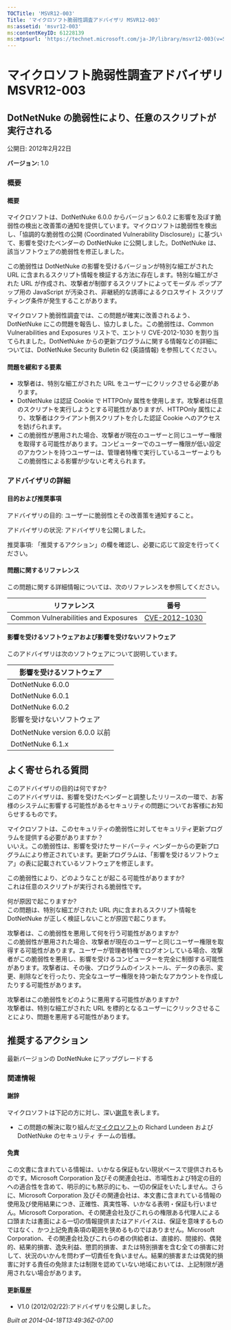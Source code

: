 ```yaml
---
TOCTitle: 'MSVR12-003'
Title: 'マイクロソフト脆弱性調査アドバイザリ MSVR12-003'
ms:assetid: 'msvr12-003'
ms:contentKeyID: 61228139
ms:mtpsurl: 'https://technet.microsoft.com/ja-JP/library/msvr12-003(v=Security.10)'
---
```




マイクロソフト脆弱性調査アドバイザリ MSVR12-003
===============================================

DotNetNuke の脆弱性により、任意のスクリプトが実行される
-------------------------------------------------------

公開日: 2012年2月22日

**バージョン:** 1.0

### 概要

#### 概要

マイクロソフトは、DotNetNuke 6.0.0 からバージョン 6.0.2 に影響を及ぼす脆弱性の検出と改善策の通知を提供しています。マイクロソフトは脆弱性を検出し、「協調的な脆弱性の公開 (Coordinated Vulnerability Disclosure)」に基づいて、影響を受けたベンダーの DotNetNuke に公開しました。DotNetNuke は、該当ソフトウェアの脆弱性を修正しました。

この脆弱性は DotNetNuke の影響を受けるバージョンが特別な細工がされた URL に含まれるスクリプト情報を検証する方法に存在します。特別な細工がされた URL が作成され、攻撃者が制御するスクリプトによってモーダル ポップアップ用の JavaScript が汚染され、非継続的な誘導によるクロスサイト スクリプティング条件が発生することがあります。

マイクロソフト脆弱性調査では、この問題が確実に改善されるよう、DotNetNuke にこの問題を報告し、協力しました。この脆弱性は、Common Vulnerabilities and Exposures リストで、エントリ CVE-2012-1030 を割り当てられました。DotNetNuke からの更新プログラムに関する情報などの詳細については、DotNetNuke Security Bulletin 62 (英語情報) を参照してください。

#### 問題を緩和する要素

-   攻撃者は、特別な細工がされた URL をユーザーにクリックさせる必要があります。
-   DotNetNuke は認証 Cookie で HTTPOnly 属性を使用します。攻撃者は任意のスクリプトを実行しようとする可能性がありますが、HTTPOnly 属性により、攻撃者はクライアント側スクリプトを介した認証 Cookie へのアクセスを妨げられます。
-   この脆弱性が悪用された場合、攻撃者が現在のユーザーと同じユーザー権限を取得する可能性があります。コンピューターでのユーザー権限が低い設定のアカウントを持つユーザーは、管理者特権で実行しているユーザーよりもこの脆弱性による影響が少ないと考えられます。

### アドバイザリの詳細

#### 目的および推奨事項

アドバイザリの目的: ユーザーに脆弱性とその改善策を通知すること。

アドバイザリの状況: アドバイザリを公開しました。

推奨事項: 「推奨するアクション」の欄を確認し、必要に応じて設定を行ってください。

#### 問題に関するリファレンス

この問題に関する詳細情報については、次のリファレンスを参照してください。

| リファレンス                         | 番号                                                                             |
|--------------------------------------|----------------------------------------------------------------------------------|
| Common Vulnerabilities and Exposures | [CVE-2012-1030](https://www.cve.mitre.org/cgi-bin/cvename.cgi?name=cve-2012-1030) |

#### 影響を受けるソフトウェアおよび影響を受けないソフトウェア

このアドバイザリは次のソフトウェアについて説明しています。

| 影響を受けるソフトウェア      |
|-------------------------------|
| DotNetNuke 6.0.0              |
| DotNetNuke 6.0.1              |
| DotNetNuke 6.0.2              |
| 影響を受けないソフトウェア    |
| DotNetNuke version 6.0.0 以前 |
| DotNetNuke 6.1.x              |

よく寄せられる質問
------------------

 
このアドバイザリの目的は何ですか?   
このアドバイザリは、影響を受けたベンダーと調整したリリースの一環で、お客様のシステムに影響する可能性があるセキュリティの問題についてお客様にお知らせするものです。

マイクロソフトは、このセキュリティの脆弱性に対してセキュリティ更新プログラムを提供する必要がありますか？     
いいえ。この脆弱性は、影響を受けたサードパーティ ベンダーからの更新プログラムにより修正されています。更新プログラムは、「影響を受けるソフトウェア」の表に記載されているソフトウェアを修正します。

この脆弱性により、どのようなことが起こる可能性がありますか?   
これは任意のスクリプトが実行される脆弱性です。

何が原因で起こりますか?   
この問題は、特別な細工がされた URL 内に含まれるスクリプト情報を DotNetNuke が正しく検証しないことが原因で起こります。

攻撃者は、この脆弱性を悪用して何を行う可能性がありますか?   
この脆弱性が悪用された場合、攻撃者が現在のユーザーと同じユーザー権限を取得する可能性があります。ユーザーが管理者特権でログオンしている場合、攻撃者がこの脆弱性を悪用し、影響を受けるコンピューターを完全に制御する可能性があります。攻撃者は、その後、プログラムのインストール、データの表示、変更、削除などを行ったり、完全なユーザー権限を持つ新たなアカウントを作成したりする可能性があります。

攻撃者はこの脆弱性をどのように悪用する可能性がありますか?   
攻撃者は、特別な細工がされた URL を標的となるユーザーにクリックさせることにより、問題を悪用する可能性があります。

推奨するアクション
------------------

 
最新バージョンの DotNetNuke にアップグレードする

### 関連情報

#### 謝辞

マイクロソフトは下記の方に対し、深い[謝意](https://technet.microsoft.com/ja-jp/security/bulletin/policy)を表します。

-   この問題の解決に取り組んだ[マイクロソフト](https://www.microsoft.com/)の Richard Lundeen および DotNetNuke のセキュリティ チームの皆様。

#### 免責

この文書に含まれている情報は、いかなる保証もない現状ベースで提供されるものです。Microsoft Corporation 及びその関連会社は、市場性および特定の目的への適合性を含めて、明示的にも黙示的にも、一切の保証をいたしません。さらに、Microsoft Corporation 及びその関連会社は、本文書に含まれている情報の使用及び使用結果につき、正確性、真実性等、いかなる表明・保証も行いません。Microsoft Corporation、その関連会社及びこれらの権限ある代理人による口頭または書面による一切の情報提供またはアドバイスは、保証を意味するものではなく、かつ上記免責条項の範囲を狭めるものではありません。Microsoft Corporation、その関連会社及びこれらの者の供給者は、直接的、間接的、偶発的、結果的損害、逸失利益、懲罰的損害、または特別損害を含む全ての損害に対して、状況のいかんを問わず一切責任を負いません。結果的損害または偶発的損害に対する責任の免除または制限を認めていない地域においては、上記制限が適用されない場合があります。

#### 更新履歴

-   V1.0 (2012/02/22):アドバイザリを公開しました。

*Built at 2014-04-18T13:49:36Z-07:00*
